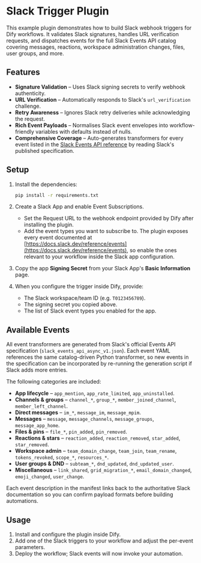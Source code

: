 # Slack Trigger Plugin

This example plugin demonstrates how to build Slack webhook triggers for Dify workflows.
It validates Slack signatures, handles URL verification requests, and dispatches events
for the full Slack Events API catalog covering messages, reactions, workspace administration
changes, files, user groups, and more.

## Features

- **Signature Validation** – Uses Slack signing secrets to verify webhook authenticity.
- **URL Verification** – Automatically responds to Slack's `url_verification` challenge.
- **Retry Awareness** – Ignores Slack retry deliveries while acknowledging the request.
- **Rich Event Payloads** – Normalises Slack event envelopes into workflow-friendly variables with defaults instead of nulls.
- **Comprehensive Coverage** – Auto-generates transformers for every event listed in the [Slack Events API reference](https://docs.slack.dev/reference/events) by reading Slack's published specification.

## Setup

1. Install the dependencies:

   ```bash
   pip install -r requirements.txt
   ```

2. Create a Slack App and enable Event Subscriptions.
   - Set the Request URL to the webhook endpoint provided by Dify after installing the plugin.
   - Add the event types you want to subscribe to. The plugin exposes every event documented at [https://docs.slack.dev/reference/events](https://docs.slack.dev/reference/events), so enable the ones relevant to your workflow inside the Slack app configuration.

3. Copy the app **Signing Secret** from your Slack App's **Basic Information** page.

4. When you configure the trigger inside Dify, provide:
   - The Slack workspace/team ID (e.g. `T0123456789`).
   - The signing secret you copied above.
   - The list of Slack event types you enabled for the app.

## Available Events

All event transformers are generated from Slack's official Events API specification (`slack_events_api_async_v1.json`). Each
event YAML references the same catalog-driven Python transformer, so new events in the specification can be incorporated by
re-running the generation script if Slack adds more entries.

The following categories are included:

- **App lifecycle** – `app_mention`, `app_rate_limited`, `app_uninstalled`.
- **Channels & groups** – `channel_*`, `group_*`, `member_joined_channel`, `member_left_channel`.
- **Direct messages** – `im_*`, `message_im`, `message_mpim`.
- **Messages** – `message`, `message_channels`, `message_groups`, `message_app_home`.
- **Files & pins** – `file_*`, `pin_added`, `pin_removed`.
- **Reactions & stars** – `reaction_added`, `reaction_removed`, `star_added`, `star_removed`.
- **Workspace admin** – `team_domain_change`, `team_join`, `team_rename`, `tokens_revoked`, `scope_*`, `resources_*`.
- **User groups & DND** – `subteam_*`, `dnd_updated`, `dnd_updated_user`.
- **Miscellaneous** – `link_shared`, `grid_migration_*`, `email_domain_changed`, `emoji_changed`, `user_change`.

Each event description in the manifest links back to the authoritative Slack documentation so you can confirm payload formats
before building automations.

## Usage

1. Install and configure the plugin inside Dify.
2. Add one of the Slack triggers to your workflow and adjust the per-event parameters.
3. Deploy the workflow; Slack events will now invoke your automation.
